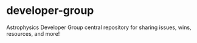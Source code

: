 # developer-group
Astrophysics Developer Group central repository for sharing issues, wins, resources, and more!
